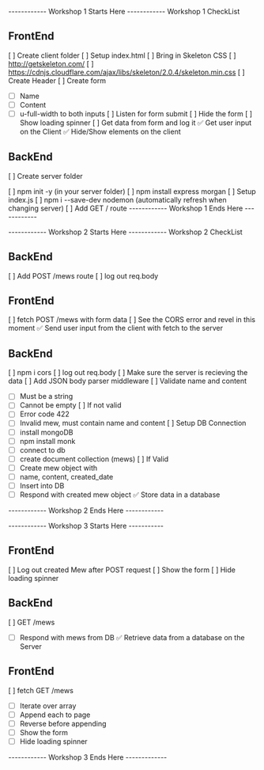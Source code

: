 ------------ Workshop 1 Starts Here ------------
Workshop 1 CheckList

## FrontEnd

[ ] Create client folder
[ ] Setup index.html
[ ] Bring in Skeleton CSS
[ ] http://getskeleton.com/
[ ] https://cdnjs.cloudflare.com/ajax/libs/skeleton/2.0.4/skeleton.min.css
[ ] Create Header
[ ] Create form
* [ ] Name
* [ ] Content
* [ ] u-full-width to both inputs
[ ] Listen for form submit
[ ] Hide the form
[ ] Show loading spinner
[ ] Get data from form and log it
✅ Get user input on the Client
✅ Hide/Show elements on the client

## BackEnd

[ ] Create server folder

[ ] npm init -y (in your server folder)
[ ] npm install express morgan
[ ] Setup index.js
[ ] npm i --save-dev nodemon (automatically refresh when changing server)
[ ] Add GET / route
------------ Workshop 1 Ends Here ------------

------------ Workshop 2 Starts Here ------------
Workshop 2 CheckList

## BackEnd

[ ] Add POST /mews route
[ ] log out req.body

## FrontEnd

[ ] fetch POST /mews with form data
[ ] See the CORS error and revel in this moment
✅ Send user input from the client with fetch to the server

## BackEnd

[ ] npm i cors
[ ] log out req.body
[ ] Make sure the server is recieving the data
[ ] Add JSON body parser middleware
[ ] Validate name and content
- [ ] Must be a string
- [ ] Cannot be empty
[ ] If not valid
 - [ ] Error code 422
 - [ ] Invalid mew, must contain name and content
[ ] Setup DB Connection
- [ ] install mongoDB
- [ ] npm install monk
- [ ] connect to db
- [ ] create document collection (mews)
[ ] If Valid
- [ ] Create mew object with
- [ ] name, content, created_date
- [ ]  Insert into DB
- [ ] Respond with created mew object
✅ Store data in a database

------------ Workshop 2 Ends Here ------------

------------ Workshop 3 Starts Here -----------

## FrontEnd 
[ ] Log out created Mew after POST request
[ ] Show the form
[ ] Hide loading spinner

## BackEnd
[ ] GET /mews
- [ ] Respond with mews from DB
✅ Retrieve data from a database on the Server

## FrontEnd 
[ ] fetch GET /mews
- [ ] Iterate over array
- [ ] Append each to page
- [ ] Reverse before appending
- [ ] Show the form
- [ ] Hide loading spinner

------------ Workshop 3 Ends Here -------------